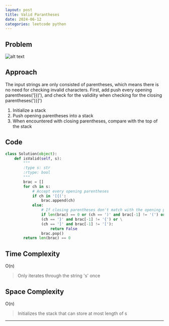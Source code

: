 ```yaml
---
layout: post
title: Valid Parantheses
date: 2024-06-12
categories: leetcode python
---
```


## Problem
![alt text](/blog/public/img/ValidParantheses.png)

## Approach
The input strings are only consisted of parentheses, which means there is no need for checking invalid characters. First, add push every opening parentheses('[{('), and check for the validiity when checking for the closing parentheses(')}]')

1. Initialize a stack
2. Push opening parentheses into a stack
3. When encountered with closing parentheses, compare with the top of the stack

## Code
```python
class Solution(object):
    def isValid(self, s):
        """
        :type s: str
        :rtype: bool
        """
        brac = []
        for ch in s:
            # Accept every opening parentheses
            if ch in '[{(':
                brac.append(ch)
            else:
                # If closing parentheses don't match with the opening parentheses, or there is no opening parentheses, return False
                if len(brac) == 0 or (ch == ')' and brac[-1] != '(') or \
                (ch == '}' and brac[-1] != '{') or \
                (ch == ']' and brac[-1] != '['):
                    return False
                brac.pop()
        return len(brac) == 0           
```

## Time Complexity
O(n)
> Only iterates through the string 's' once

## Space Complexity
O(n)
> Initializes the stack that can store at most length of s 

---